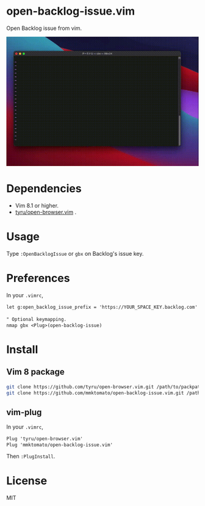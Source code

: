 # open-backlog-issue.vim
Open Backlog issue from vim.

![Sample](https://github.com/mmktomato/open-backlog-issue.vim/raw/main/readme-docs/top.gif)

# Dependencies
* Vim 8.1 or higher.
* [tyru/open-browser.vim](https://github.com/tyru/open-browser.vim) .

# Usage
Type `:OpenBacklogIssue` or `gbx` on Backlog's issue key.

# Preferences
In your `.vimrc`,

```vim
let g:open_backlog_issue_prefix = 'https://YOUR_SPACE_KEY.backlog.com'

" Optional keymapping.
nmap gbx <Plug>(open-backlog-issue)
```

# Install
## Vim 8 package
```sh
git clone https://github.com/tyru/open-browser.vim.git /path/to/packpath/start/open-browser.vim
git clone https://github.com/mmktomato/open-backlog-issue.vim.git /path/to/packpath/start/open-backlog-issue.vim
```

## vim-plug
In your `.vimrc`,

```vim
Plug 'tyru/open-browser.vim'
Plug 'mmktomato/open-backlog-issue.vim'
```

Then `:PlugInstall`.

# License
MIT
